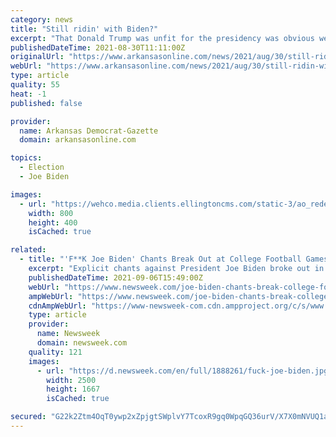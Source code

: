 ```yaml
---
category: news
title: "Still ridin' with Biden?"
excerpt: "That Donald Trump was unfit for the presidency was obvious well before he assumed it, more obvious as he occupied it, and most obvious by his behavior after losing it."
publishedDateTime: 2021-08-30T11:11:00Z
originalUrl: "https://www.arkansasonline.com/news/2021/aug/30/still-ridin-with-biden/"
webUrl: "https://www.arkansasonline.com/news/2021/aug/30/still-ridin-with-biden/"
type: article
quality: 55
heat: -1
published: false

provider:
  name: Arkansas Democrat-Gazette
  domain: arkansasonline.com

topics:
  - Election
  - Joe Biden

images:
  - url: "https://wehco.media.clients.ellingtoncms.com/static-3/ao_redesign/graphics/adgog.jpg"
    width: 800
    height: 400
    isCached: true

related:
  - title: "'F**K Joe Biden' Chants Break Out at College Football Games Across the Country"
    excerpt: "Explicit chants against President Joe Biden broke out in the crowds at college football games over the past few days. On Sunday, video of a \"f**k Joe Biden\" chant was posted online during the Texas A&M Aggies game against the Kent State Golden Flashes."
    publishedDateTime: 2021-09-06T15:49:00Z
    webUrl: "https://www.newsweek.com/joe-biden-chants-break-college-football-games-country-1626438"
    ampWebUrl: "https://www.newsweek.com/joe-biden-chants-break-college-football-games-country-1626438?amp=1"
    cdnAmpWebUrl: "https://www-newsweek-com.cdn.ampproject.org/c/s/www.newsweek.com/joe-biden-chants-break-college-football-games-country-1626438?amp=1"
    type: article
    provider:
      name: Newsweek
      domain: newsweek.com
    quality: 121
    images:
      - url: "https://d.newsweek.com/en/full/1888261/fuck-joe-biden.jpg"
        width: 2500
        height: 1667
        isCached: true

secured: "G22k2Ztm4OqT0ywp2xZpjgtSWplvY7TcoxR9gq0WpqGQ36urV/X7X0mNVUQ1akNZPuhHQDdj2Ujhk1eMsHrhEde0MrsL6azfBY4QntJdri66WejrZRcQ9xJJwwDa+XGhnq8rsE4JbZwhvUzG2M/yQt7Jzd+cn2u3A4NJEJOUhJI/bfwtKYOqNx9mSF/jgsLNPZN6y2K8pR0N7aFzJH3eEhKn80QzdJUpzLRfCFi3kVWeAB2z2ZpC0SKr5vLl4/W54dC5QUdUGeb1rEcGGjHtwIQEEGEKm4z7VFbWaVDJWQwq+Ex0PpWyPLifSbTzQV68ycgy7F+deHJpvjvz69tu3jyzRrI+UN6/r4/IYsUoPJE=;jXBjr8yMOXrxoP3e5aCwyw=="
---
```


